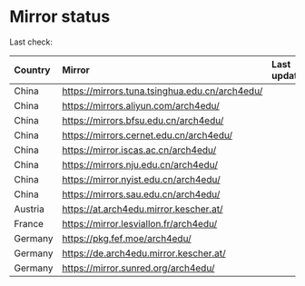 <script src="./time.js"></script>
# Mirror status
Last check: <script type="text/javascript">localize(1737105731.559256);</script>

|Country|Mirror|Last update|
|:------|:-----|:----------|
|China|https://mirrors.tuna.tsinghua.edu.cn/arch4edu/|<script type="text/javascript">localize(1737052984);</script>|
|China|https://mirrors.aliyun.com/arch4edu/|<script type="text/javascript">localize(1737052984);</script>|
|China|https://mirrors.bfsu.edu.cn/arch4edu/|<script type="text/javascript">localize(1737052984);</script>|
|China|https://mirrors.cernet.edu.cn/arch4edu/|<script type="text/javascript">localize(1737052984);</script>|
|China|https://mirror.iscas.ac.cn/arch4edu/|<script type="text/javascript">localize(1737052984);</script>|
|China|https://mirrors.nju.edu.cn/arch4edu/|<script type="text/javascript">localize(1737010655);</script>|
|China|https://mirror.nyist.edu.cn/arch4edu/|<script type="text/javascript">localize(1737052984);</script>|
|China|https://mirrors.sau.edu.cn/arch4edu/|<script type="text/javascript">localize(1731653531);</script>|
|Austria|https://at.arch4edu.mirror.kescher.at/|<script type="text/javascript">localize(1737052984);</script>|
|France|https://mirror.lesviallon.fr/arch4edu/|<script type="text/javascript">localize(1737052984);</script>|
|Germany|https://pkg.fef.moe/arch4edu/|<script type="text/javascript">localize(1737052984);</script>|
|Germany|https://de.arch4edu.mirror.kescher.at/|<script type="text/javascript">localize(1737052984);</script>|
|Germany|https://mirror.sunred.org/arch4edu/|<script type="text/javascript">localize(1737052984);</script>|

<script src="./tablefilter/tablefilter.js"></script>
<script src="./table.js"></script>